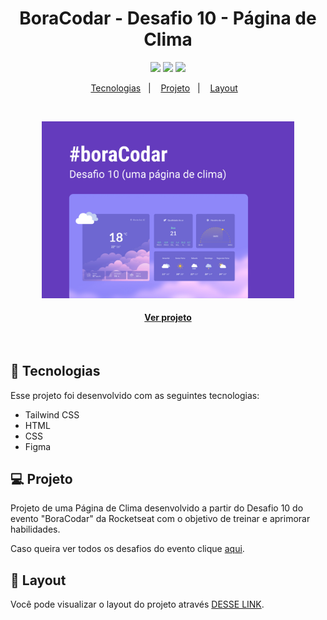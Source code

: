 <h1 align="center">BoraCodar - Desafio 10 - Página de Clima</h1>

<p align="center">
  <a alt="HTML5">
    <img src="https://img.shields.io/badge/HTML5-E34F26?logo=html5&logoColor=fff&style=for-the-badge" />
  </a>
  <a alt="TailwindCSS">
    <img src="https://img.shields.io/badge/TAILWINDCSS-%2338B2AC.svg?style=for-the-badge&logo=tailwind-css&logoColor=white" />
  </a>
  <a alt="Figma">
     <img src="https://img.shields.io/badge/Figma-F24E1E?logo=figma&logoColor=white&style=for-the-badge" />
  </a>
</p>

<p align="center">
  <a href="#-tecnologias">Tecnologias</a>&nbsp;&nbsp;&nbsp;|&nbsp;&nbsp;&nbsp;
  <a href="#-projeto">Projeto</a>&nbsp;&nbsp;&nbsp;|&nbsp;&nbsp;&nbsp;
  <a href="#-layout">Layout</a>&nbsp;&nbsp;&nbsp;
</p>

<br>
<p align="center">
  <img alt="Imagem do projeto." src=".github/preview10.jpg" width="80%">
</p>

<h4 align="center">
  
  [Ver projeto](https://gabrielcenteiofreitas.github.io/estudos-rocketseat-boracodar10-pagina_de_clima/)
</h4>

<br>


## 🚀 Tecnologias

Esse projeto foi desenvolvido com as seguintes tecnologias:

- Tailwind CSS
- HTML
- CSS
- Figma


## 💻 Projeto

Projeto de uma Página de Clima desenvolvido a partir do Desafio 10 do evento "BoraCodar" da Rocketseat com o objetivo de treinar e aprimorar habilidades.

Caso queira ver todos os desafios do evento clique [aqui](https://github.com/GabrielCenteioFreitas/estudos-rocketseat-boracodar).

## 🔖 Layout

Você pode visualizar o layout do projeto através [DESSE LINK](https://www.figma.com/community/file/1215291914714743267).
